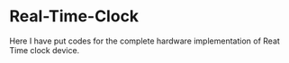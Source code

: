 # Real-Time-Clock
Here I have put codes for the complete hardware implementation of Reat Time clock device.
